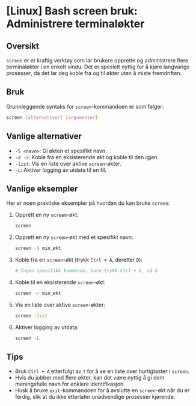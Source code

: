 # [Linux] Bash screen bruk: Administrere terminaløkter

## Oversikt
`screen` er et kraftig verktøy som lar brukere opprette og administrere flere terminaløkter i en enkelt vindu. Det er spesielt nyttig for å kjøre langvarige prosesser, da det lar deg koble fra og til økter uten å miste fremdriften.

## Bruk
Grunnleggende syntaks for `screen`-kommandoen er som følger:

```bash
screen [alternativer] [argumenter]
```

## Vanlige alternativer
- `-S <navn>`: Gi økten et spesifikt navn.
- `-d -r`: Koble fra en eksisterende økt og koble til den igjen.
- `-list`: Vis en liste over aktive `screen`-økter.
- `-L`: Aktiver logging av utdata til en fil.

## Vanlige eksempler
Her er noen praktiske eksempler på hvordan du kan bruke `screen`:

1. Opprett en ny `screen`-økt:
   ```bash
   screen
   ```

2. Opprett en ny `screen`-økt med et spesifikt navn:
   ```bash
   screen -S min_økt
   ```

3. Koble fra en `screen`-økt (trykk `Ctrl + A`, deretter `D`):
   ```bash
   # Ingen spesifikk kommando, bare trykk Ctrl + A, så D
   ```

4. Koble til en eksisterende `screen`-økt:
   ```bash
   screen -r min_økt
   ```

5. Vis en liste over aktive `screen`-økter:
   ```bash
   screen -list
   ```

6. Aktiver logging av utdata:
   ```bash
   screen -L
   ```

## Tips
- Bruk `Ctrl + A` etterfulgt av `?` for å se en liste over hurtigtaster i `screen`.
- Hvis du jobber med flere økter, kan det være nyttig å gi dem meningsfulle navn for enklere identifikasjon.
- Husk å bruke `exit`-kommandoen for å avslutte en `screen`-økt når du er ferdig, slik at du ikke etterlater unødvendige prosesser kjørende.